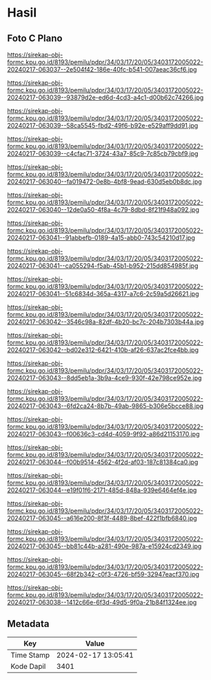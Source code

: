 # Hasil

## Foto C Plano

https://sirekap-obj-formc.kpu.go.id/8193/pemilu/pdpr/34/03/17/20/05/3403172005022-20240217-063037--2e504f42-186e-40fc-b541-007aeac36cf6.jpg

https://sirekap-obj-formc.kpu.go.id/8193/pemilu/pdpr/34/03/17/20/05/3403172005022-20240217-063039--93879d2e-ed6d-4cd3-a4c1-d00b62c74266.jpg

https://sirekap-obj-formc.kpu.go.id/8193/pemilu/pdpr/34/03/17/20/05/3403172005022-20240217-063039--58ca5545-fbd2-49f6-b92e-e529aff9dd91.jpg

https://sirekap-obj-formc.kpu.go.id/8193/pemilu/pdpr/34/03/17/20/05/3403172005022-20240217-063039--c4cfac71-3724-43a7-85c9-7c85cb79cbf9.jpg

https://sirekap-obj-formc.kpu.go.id/8193/pemilu/pdpr/34/03/17/20/05/3403172005022-20240217-063040--fa019472-0e8b-4bf8-9ead-630d5eb0b8dc.jpg

https://sirekap-obj-formc.kpu.go.id/8193/pemilu/pdpr/34/03/17/20/05/3403172005022-20240217-063040--12de0a50-4f8a-4c79-8dbd-8f21f948a092.jpg

https://sirekap-obj-formc.kpu.go.id/8193/pemilu/pdpr/34/03/17/20/05/3403172005022-20240217-063041--91abbefb-0189-4a15-abb0-743c54210d17.jpg

https://sirekap-obj-formc.kpu.go.id/8193/pemilu/pdpr/34/03/17/20/05/3403172005022-20240217-063041--ca055294-f5ab-45b1-b952-215dd854985f.jpg

https://sirekap-obj-formc.kpu.go.id/8193/pemilu/pdpr/34/03/17/20/05/3403172005022-20240217-063041--51c6834d-365a-4317-a7c6-2c59a5d26621.jpg

https://sirekap-obj-formc.kpu.go.id/8193/pemilu/pdpr/34/03/17/20/05/3403172005022-20240217-063042--3546c98a-82df-4b20-bc7c-204b7303b44a.jpg

https://sirekap-obj-formc.kpu.go.id/8193/pemilu/pdpr/34/03/17/20/05/3403172005022-20240217-063042--bd02e312-6421-410b-af26-637ac2fce4bb.jpg

https://sirekap-obj-formc.kpu.go.id/8193/pemilu/pdpr/34/03/17/20/05/3403172005022-20240217-063043--8dd5eb1a-3b9a-4ce9-930f-42e798ce952e.jpg

https://sirekap-obj-formc.kpu.go.id/8193/pemilu/pdpr/34/03/17/20/05/3403172005022-20240217-063043--6fd2ca24-8b7b-49ab-9865-b306e5bcce88.jpg

https://sirekap-obj-formc.kpu.go.id/8193/pemilu/pdpr/34/03/17/20/05/3403172005022-20240217-063043--f00636c3-cd4d-4059-9f92-a86d21153170.jpg

https://sirekap-obj-formc.kpu.go.id/8193/pemilu/pdpr/34/03/17/20/05/3403172005022-20240217-063044--f00b9514-4562-4f2d-af03-187c81384ca0.jpg

https://sirekap-obj-formc.kpu.go.id/8193/pemilu/pdpr/34/03/17/20/05/3403172005022-20240217-063044--e19f01f6-2171-485d-848a-939e6464ef4e.jpg

https://sirekap-obj-formc.kpu.go.id/8193/pemilu/pdpr/34/03/17/20/05/3403172005022-20240217-063045--a616e200-8f3f-4489-8bef-422f1bfb6840.jpg

https://sirekap-obj-formc.kpu.go.id/8193/pemilu/pdpr/34/03/17/20/05/3403172005022-20240217-063045--bb81c44b-a281-490e-987a-e15924cd2349.jpg

https://sirekap-obj-formc.kpu.go.id/8193/pemilu/pdpr/34/03/17/20/05/3403172005022-20240217-063045--68f2b342-c0f3-4726-bf59-32947eacf370.jpg

https://sirekap-obj-formc.kpu.go.id/8193/pemilu/pdpr/34/03/17/20/05/3403172005022-20240217-063038--1412c66e-6f3d-49d5-9f0a-21b84f1324ee.jpg


## Metadata

| Key        | Value               |
| ---------- | ------------------- |
| Time Stamp | 2024-02-17 13:05:41 |
| Kode Dapil | 3401                |



